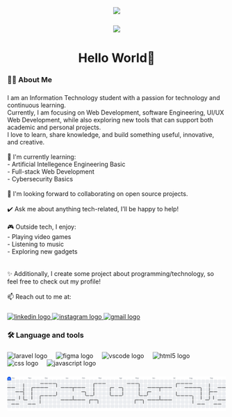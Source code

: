 <div align="center">
  <img height="150" src="https://media.giphy.com/media/M9gbBd9nbDrOTu1Mqx/giphy.gif"  />
</div>

###

<div align="center">
  <img src="https://visitor-badge.laobi.icu/badge?page_id=shaktidewanggaa.shaktidewanggaa&"  />
</div>

###

<h1 align="center">Hello World👋</h1>

###

<h3 align="left">👩‍💻  About Me</h3>

###

<p align="left">I am an Information Technology student with a passion for technology and continuous learning.  <br>Currently, I am focusing on Web Development, software Engineering, UI/UX Web Development,  while also exploring new tools that can support both academic and personal projects.  <br>I love to learn, share knowledge, and build something useful, innovative, and creative.  <br><br>🌱 I'm currently learning:  <br>- Artificial Intellegence Engineering Basic<br>- Full-stack Web Development    <br>- Cybersecurity Basics  <br><br>🤝 I'm looking forward to collaborating on open source projects.  <br><br>✔️ Ask me about anything tech-related, I’ll be happy to help!  <br><br>🎮 Outside tech, I enjoy:  <br>- Playing video games  <br>- Listening to music  <br>- Exploring new gadgets  <br><br><br>✨ Additionally, I create some project about programming/technology, so feel free to check out my profile!  <br><br>📫 Reach out to me at:</p>

###

<div align="left">
  <a href="https://www.linkedin.com/in/shaktidewangga/" target="_blank">
    <img src="https://img.shields.io/static/v1?message=LinkedIn&logo=linkedin&label=&color=0077B5&logoColor=white&labelColor=&style=for-the-badge" height="25" alt="linkedin logo"  />
  </a>
  <a href="https://www.instagram.com/shaktidewanggaa?igsh=M2R3M3lmYnF0NnJz" target="_blank">
    <img src="https://img.shields.io/static/v1?message=Instagram&logo=instagram&label=&color=E4405F&logoColor=white&labelColor=&style=for-the-badge" height="25" alt="instagram logo"  />
  </a>
  <a href="shaktidewanggaa93@gmail.com" target="_blank">
    <img src="https://img.shields.io/static/v1?message=Gmail&logo=gmail&label=&color=D14836&logoColor=white&labelColor=&style=for-the-badge" height="25" alt="gmail logo"  />
  </a>
</div>

###

<h3 align="left">🛠 Language and tools</h3>

###

<div align="left">
  <img src="https://cdn.jsdelivr.net/gh/devicons/devicon/icons/laravel/laravel-original.svg" height="40" alt="laravel logo"  />
  <img width="12" />
  <img src="https://cdn.jsdelivr.net/gh/devicons/devicon/icons/figma/figma-original.svg" height="40" alt="figma logo"  />
  <img width="12" />
  <img src="https://cdn.jsdelivr.net/gh/devicons/devicon/icons/vscode/vscode-original.svg" height="40" alt="vscode logo"  />
  <img width="12" />
  <img src="https://cdn.jsdelivr.net/gh/devicons/devicon/icons/html5/html5-original.svg" height="40" alt="html5 logo"  />
  <img width="12" />
  <img src="https://cdn.jsdelivr.net/gh/devicons/devicon/icons/css3/css3-original.svg" height="40" alt="css logo"  />
  <img width="12" />
  <img src="https://cdn.jsdelivr.net/gh/devicons/devicon/icons/javascript/javascript-original.svg" height="40" alt="javascript logo"  />
</div>

###

<picture>
  <source media="(prefers-color-scheme: dark)" srcset="https://raw.githubusercontent.com/shaktidewanggaa/shaktidewanggaa/output/pacman-contribution-graph-dark.svg">
  <source media="(prefers-color-scheme: light)" srcset="https://raw.githubusercontent.com/shaktidewanggaa/shaktidewanggaa/output/pacman-contribution-graph.svg">
  <img alt="pacman contribution graph" src="https://raw.githubusercontent.com/shaktidewanggaa/shaktidewanggaa/output/pacman-contribution-graph.svg">
</picture>

###